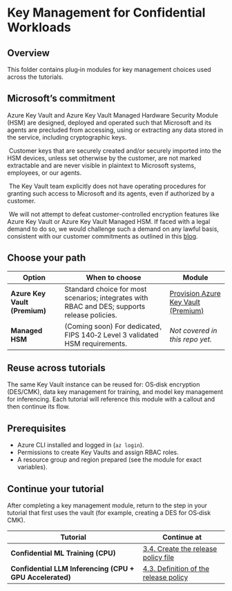 # Key Management for Confidential Workloads

## Overview

This folder contains plug‑in modules for key management choices used across the tutorials.

## Microsoft’s commitment​

Azure Key Vault and Azure Key Vault Managed Hardware Security Module (HSM) are designed, deployed and operated such that Microsoft and its agents are precluded from accessing, using or extracting any data stored in the service, including cryptographic keys.​

​
Customer keys that are securely created and/or securely imported into the HSM devices, unless set otherwise by the customer, are not marked extractable and are never visible in plaintext to Microsoft systems, employees, or our agents.​

​
The Key Vault team explicitly does not have operating procedures for granting such access to Microsoft and its agents, even if authorized by a customer.​

​
We will not attempt to defeat customer-controlled encryption features like Azure Key Vault or Azure Key Vault Managed HSM. If faced with a legal demand to do so, we would challenge such a demand on any lawful basis, consistent with our customer commitments as outlined in this [blog](https://blogs.microsoft.com/on-the-issues/2020/11/19/defending-your-data-edpb-gdpr/).​

## Choose your path

| Option                        | When to choose                                                                               | Module                                                              |
| ----------------------------- | -------------------------------------------------------------------------------------------- | ------------------------------------------------------------------- |
| **Azure Key Vault (Premium)** | Standard choice for most scenarios; integrates with RBAC and DES; supports release policies. | [Provision Azure Key Vault (Premium)](./Azure-Key-Vault-Premium.md) |
| **Managed HSM**               | (Coming soon) For dedicated, FIPS 140‑2 Level 3 validated HSM requirements.                  | *Not covered in this repo yet.*                                     |

## Reuse across tutorials

The same Key Vault instance can be reused for: OS‑disk encryption (DES/CMK), data key management for training, and model key management for inferencing. Each tutorial will reference this module with a callout and then continue its flow.

## Prerequisites

* Azure CLI installed and logged in (`az login`).
* Permissions to create Key Vaults and assign RBAC roles.
* A resource group and region prepared (see the module for exact variables).

## Continue your tutorial

After completing a key management module, return to the step in your tutorial that first uses the vault (for example, creating a DES for OS‑disk CMK).

| Tutorial                                                 | Continue at                                                    |
| -------------------------------------------------------- | -------------------------------------------------------------- |
| **Confidential ML Training (CPU)**                       | [3.4. Create the release policy file](../../tutorials/confidential-ml-training/README.md#34-create-the-release-policy-file) |
| **Confidential LLM Inferencing (CPU + GPU Accelerated)** | [4.3. Definition of the release policy](../../tutorials/confidential-llm-inferencing/README.md#43-definition-of-the-release-policy) |
